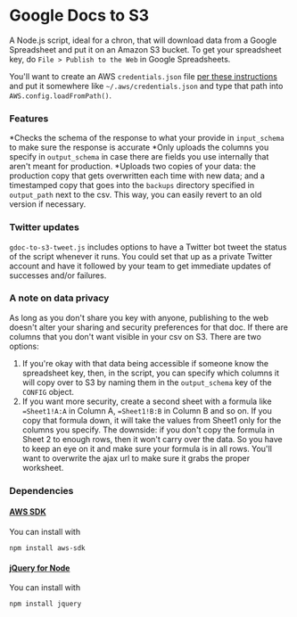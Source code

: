 # Google Docs to S3

A Node.js script, ideal for a chron, that will download data from a Google Spreadsheet and put it on an Amazon S3 bucket. To get your spreadsheet key, do `File > Publish to the Web` in Google Spreadsheets.

You'll want to create an AWS `credentials.json` file [per these instructions](http://docs.aws.amazon.com/AWSJavaScriptSDK/guide/configuring.html) and put it somewhere like `~/.aws/credentials.json` and type that path into <code>AWS.config.loadFromPath()</code>.

### Features
*Checks the schema of the response to what your provide in ``input_schema`` to make sure the response is accurate
*Only uploads the columns you specify in ``output_schema`` in case there are fields you use internally that aren't meant for production.
*Uploads two copies of your data: the production copy that gets overwritten each time with new data; and a timestamped copy that goes into the ``backups`` directory specified in ``output_path`` next to the csv. This way, you can easily revert to an old version if necessary.

### Twitter updates
``gdoc-to-s3-tweet.js`` includes options to have a Twitter bot tweet the status of the script whenever it runs. You could set that up as a private Twitter account and have it followed by your team to get immediate updates of successes and/or failures.

### A note on data privacy
As long as you don't share you key with anyone, publishing to the web doesn't alter your sharing and security preferences for that doc. If there are columns that you don't want visible in your csv on S3. There are two options:

<ol>
  <li>If you're okay with that data being accessible if someone know the spreadsheet key, then, in the script, you can specify which columns it will copy over to S3 by naming them in the <code>output_schema</code> key of the <code>CONFIG</code> object.</li>
  <li>If you want more security, create a second sheet with a formula like <code>=Sheet1!A:A</code> in Column A, <code>=Sheet1!B:B</code> in Column B and so on. If you copy that formula down, it will take the values from Sheet1 only for the columns you specify. The downside: if you don't copy the formula in Sheet 2 to enough rows, then it won't carry over the data. So you have to keep an eye on it and make sure your formula is in all rows. You'll want to overwrite the ajax url to make sure it grabs the proper worksheet.</li>
</ol>

### Dependencies

#### [AWS SDK](http://aws.amazon.com/sdkfornodejs/)
You can install with
````
npm install aws-sdk
````

#### [jQuery for Node](https://github.com/coolaj86/node-jquery)
You can install with
````
npm install jquery
````
